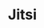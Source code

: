---
blog: https://jitsi.org/blog
codehost: https://github.com/https://github.com/jitsi
facebook: https://facebook.com/jitsi
logohandle: jitsi
sort: jitsi
title: Jitsi
twitter: https://x.com/jitsinews
website: https://jitsi.org/
youtube: https://youtube.com/c/JitsiOrg
---